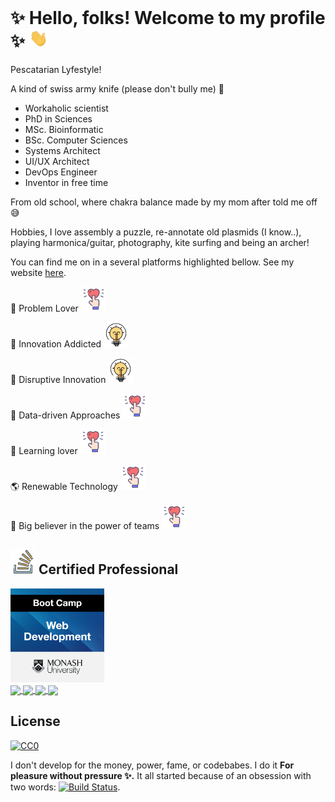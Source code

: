 <!-- More info, tips and tricks for making GitHub Profile README can be found in my article at https://towardsdatascience.com/build-a-stunning-readme-for-your-github-profile-9b80434fe5d7 --><img
<!--![start](assets/readme_header1.png) -->
# ✨ Hello, folks!  Welcome to my profile ✨ <img src="assets/wave.gif" width="30"/>

<!--[![forthebadge](https://forthebadge.com/images/badges/built-with-love.svg)](https://forthebadge.com) [![forthebadge](https://forthebadge.com/images/badges/gluten-free.svg)](https://forthebadge.com) [![forthebadge](https://forthebadge.com/images/badges/made-with-crayons.svg)](https://forthebadge.com)[![forthebadge](https://forthebadge.com/images/badges/60-percent-of-the-time-works-every-time.svg)](https://forthebadge.com)[![forthebadge](https://forthebadge.com/images/badges/built-with-science.svg)](https://forthebadge.com) [![forthebadge](https://forthebadge.com/images/badges/makes-people-smile.svg)](https://forthebadge.com)[![forthebadge](https://forthebadge.com/images/badges/mom-made-pizza-rolls.svg)](https://forthebadge.com)[![forthebadge](https://forthebadge.com/images/badges/powered-by-black-magic.svg)](https://forthebadge.com)[![forthebadge](https://forthebadge.com/images/badges/powered-by-overtime.svg)](https://forthebadge.com)[![forthebadge](https://forthebadge.com/images/badges/powered-by-oxygen.svg)](https://forthebadge.com)[![forthebadge](https://forthebadge.com/images/badges/you-didnt-ask-for-this.svg)](https://forthebadge.com)-->

<!--### ✨ My name is Louise Cerdeira ✨-->
<!--**I'm from Brazil**, living in secret place :-) -->

Pescatarian Lyfestyle!

A kind of swiss army knife (please don't bully me) 🦖

- Workaholic scientist
- PhD in Sciences
- MSc. Bioinformatic
- BSc. Computer Sciences
- Systems Architect
- UI/UX Architect
- DevOps Engineer
- Inventor in free time

From old school, where chakra balance made by my mom after told me off :sweat_smile:

Hobbies, I love assembly a puzzle, re-annotate old plasmids (I know..), playing harmonica/guitar, photography, kite surfing and being an archer!

You can find me on in a several platforms highlighted bellow. See my website [here](https://lcerdeira.github.io/portfolio/).


🚀 Problem Lover <img src="assets/iconfinder_love-heart-romantic-marriage-18_4180551.svg" width="40"/>

🚀 Innovation Addicted <img src="assets/iconfinder_496_bulb_energy_idea_solution_4212938.svg" width="40"/>

:art: Disruptive Innovation <img src="assets/iconfinder_496_bulb_energy_idea_solution_4212938.svg" width="40"/>

🚀 Data-driven Approaches <img src="assets/iconfinder_love-heart-romantic-marriage-18_4180551.svg" width="40"/>

🚀 Learning lover <img src="assets/iconfinder_love-heart-romantic-marriage-18_4180551.svg" width="40"/>

:earth_americas: Renewable Technology <img src="assets/iconfinder_love-heart-romantic-marriage-18_4180551.svg" width="40"/>

:honey_pot: Big believer in the power of teams <img src="assets/iconfinder_love-heart-romantic-marriage-18_4180551.svg" width="40"/>

 
<!--## <img src="assets/iconfinder_496_bulb_energy_idea_solution_4212938.svg" width="40"/> Blog, Social Media, Photography & My podcast available in SoundClound/Spotify (Waiting for new updates)-->

<!-- ![](https://img.shields.io/badge/medium-%2312100E.svg?&style=for-the-badge&logo=medium&logoColor=white) -->
<!-- ![](https://img.shields.io/badge/youtube-%23FF0000.svg?&style=for-the-badge&logo=youtube&logoColor=white) -->
<!-- ![](https://img.shields.io/badge/spotify-%231ED760.svg?&style=for-the-badge&logo=spotify&logoColor=white) -->
<!-- ![](https://img.shields.io/badge/soundcloud-FF3300?logo=soundcloud&logoColor=white&style=for-the-badge) -->

<!-- - My Podcast "A popcorn called Wilson, listen to histories about my Bioinformatics  life in lockdown times" -->
<!-- - My Photography portfolio "Under the gaze of my balcony" -->
<!-- - My Blog "Naked and without covers" -->

## <img src="assets/iconfinder_logo_stackoverflow_Stack_overflow_6541614.svg" width="40"/> Certified Professional

<a href="https://www.credly.com/badges/af59680b-0cfc-4340-8413-760de73a7068/public_url">
  <img src="assets/web-development.png" width="150"/>
 </a>

<!--## <img src="assets/iconfinder_logo_stackoverflow_Stack_overflow_6541614.svg" width="40"/> Technologies & Tools-->

<!-- ![JAVASCRIPT](https://img.shields.io/badge/javascript-%23F7DF1E.svg?&style=for-the-badge&logo=javascript&logoColor=black)-->
<!--![PYTHON](https://img.shields.io/badge/python-%233776AB.svg?&style=for-the-badge&logo=python&logoColor=white)-->
<!--![PERL](https://img.shields.io/badge/perl-%2339457E.svg?&style=for-the-badge&logo=perl&logoColor=white)-->
<!--![R](https://img.shields.io/badge/r-%23276DC3.svg?&style=for-the-badge&logo=r&logoColor=white)-->
<!--![C++](https://img.shields.io/badge/c++%20-%2300599C.svg?&style=for-the-badge&logo=c%2B%2B&logoColor=white)-->
<!--![SHELL SCRIPT](https://img.shields.io/badge/shell_script%20-%23121011.svg?&style=for-the-badge&logo=gnu-bash&logoColor=white)-->
<!--![HTML5](https://img.shields.io/badge/html5%20-%23E34F26.svg?&style=for-the-badge&logo=html5&logoColor=white)-->
<!--![TYPESCRIPT](https://img.shields.io/badge/typescript%20-%23007ACC.svg?&style=for-the-badge&logo=typescript&logoColor=white)-->
<!--![KOTLIN](https://img.shields.io/badge/kotlin-%230095D5.svg?&style=for-the-badge&logo=kotlin&logoColor=white)-->
<!--![CSS3](https://img.shields.io/badge/css3%20-%231572B6.svg?&style=for-the-badge&logo=css3&logoColor=white)-->
<!--![SASS](https://img.shields.io/badge/sass%20-%23CC6699.svg?&style=for-the-badge&logo=sass&logoColor=white)-->
<!--![NODEJS](https://img.shields.io/badge/node.js%20-%2343853D.svg?&style=for-the-badge&logo=node.js&logoColor=white)-->
<!--![EXPRESS.JS](https://img.shields.io/badge/express.js%20-%23404d59.svg?&style=for-the-badge)-->
<!--![REACT](https://img.shields.io/badge/react%20-%2320232a.svg?&style=for-the-badge&logo=react&logoColor=%2361DAFB)-->
<!--![REDUX](https://img.shields.io/badge/redux%20-%23593d88.svg?&style=for-the-badge&logo=redux&logoColor=white)-->
<!--<!--![REACT ROUTER](https://img.shields.io/badge/react_router%20-CA4245.svg?&style=for-the-badge&logo=react-router&logoColor=white)-->
<!--![JQUERY](https://img.shields.io/badge/jquery%20-%230769AD.svg?&style=for-the-badge&logo=jquery&logoColor=white)-->
<!--![DJANGO](https://img.shields.io/badge/django%20-%23092E20.svg?&style=for-the-badge&logo=django&logoColor=white)-->
<!--![LARAVEL](https://img.shields.io/badge/laravel%20-%23FF2D20.svg?&style=for-the-badge&logo=laravel&logoColor=white)-->
<!--![FLASK](https://img.shields.io/badge/flask%20-%23000.svg?&style=for-the-badge&logo=flask&logoColor=white)-->
<!--![BOOTSTRAP](https://img.shields.io/badge/bootstrap%20-%23563D7C.svg?&style=for-the-badge&logo=bootstrap&logoColor=white)-->
<!--![VUEJS](https://img.shields.io/badge/vuejs%20-%2335495e.svg?&style=for-the-badge&logo=vue.js&logoColor=%234FC08D)-->
<!--![ANGULAR](https://img.shields.io/badge/angular%20-%23DD0031.svg?&style=for-the-badge&logo=angular&logoColor=white)-->
<!--![MATERIAL UI](https://img.shields.io/badge/material%20ui%20-%230081CB.svg?&style=for-the-badge&logo=material-ui&logoColor=white)-->
<!--![FLUTTER](https://img.shields.io/badge/Flutter%20-%2302569B.svg?&style=for-the-badge&logo=Flutter&logoColor=white)-->
<!--![MYSQL](https://img.shields.io/badge/mysql-%2300f.svg?&style=for-the-badge&logo=mysql&logoColor=white)-->
<!--![POSTGRES](https://img.shields.io/badge/postgres-%23316192.svg?&style=for-the-badge&logo=postgresql&logoColor=white)-->
<!--![MONGODB](https://img.shields.io/badge/MongoDB-%234ea94b.svg?&style=for-the-badge&logo=mongodb&logoColor=white)-->
<!--![HEROKU](https://img.shields.io/badge/heroku%20-430098.svg?&style=for-the-badge&logo=heroku&logoColor=white)-->
<!--![AMAZON AWS](https://img.shields.io/badge/Amazon%20AWS-%23232F3E?logo=amazon-aws&logoColor=white&style=for-the-badge)-->
<!--![GOOGLE CLOUD](https://img.shields.io/badge/Google%20Cloud-%234285F4?logo=google-cloud&logoColor=white&style=for-the-badge)-->


<!--## &#x1f4c8; GitHub Stats-->
<!--[![Louise's Github Stats](https://github-readme-stats.vercel.app/api?username=lcerdeira&count_private=true&show_icons=true&theme=radical)](https://github.com/lcerdeira/github-readme-stats)-->

<!--[![Top Langs](https://github-readme-stats.vercel.app/api/top-langs/?username=lcerdeira&count_private=true&show_icons=true&theme=radical&langs_count=12&layout=compact)](https://github.com/lcerdeira/github-readme-stats)-->
<br/>
<a href="https://github.com/zadyson/TyphiNET">
  <img align="center" src="https://github-readme-stats.vercel.app/api/pin/?username=zadyson&repo=TyphiNET" />
</a>
<a href="https://github.com/lcerdeira/Spyder">
  <img align="center" src="https://github-readme-stats.vercel.app/api/pin/?username=lcerdeira&repo=Spyder" />
</a>
<a href="https://github.com/kelwyres/Kleborate_viz">
  <img align="center" src="https://github-readme-stats.vercel.app/api/pin/?username=kelwyres&repo=Kleborate-viz" />
</a>
<a href="https://github.com/aidanfoo96/MINUUR">
  <img align="center" src="https://github-readme-stats.vercel.app/api/pin/?username=aidanfoo96&repo=MINUUR" />
</a>

## License

[![CC0](https://licensebuttons.net/p/zero/1.0/88x31.png)](https://creativecommons.org/publicdomain/zero/1.0/)

I don't develop for the money, power, fame, or codebabes. I do it **For pleasure without pressure ✨.** It all started because of an obsession with two words: [![Build Status](https://travis-ci.org/BraveUX/for-the-badge.svg)](https://travis-ci.org/BraveUX/for-the-badge). 


<!--[![forthebadge](https://forthebadge.com/images/badges/fuck-it-ship-it.svg)](https://forthebadge.com)
[![forthebadge](https://forthebadge.com/images/badges/no-ragrets.svg)](https://forthebadge.com)-->


<!-- links to social media icons -->

<!-- icons with padding -->


[1.1]: http://i.imgur.com/tXSoThF.png (twitter icon with padding)
[2.1]: http://i.imgur.com/0o48UoR.png (github icon with padding)

<!-- icons without padding -->

[1.2]: http://i.imgur.com/wWzX9uB.png (twitter icon without padding)
[2.2]: http://i.imgur.com/9I6NRUm.png (github icon without padding)
[3.2]: https://raw.githubusercontent.com/lcerdeira/lcerdeira/linkedin-3-16.png (LinkedIn icon without padding)


<!-- links to your social media accounts -->

[1]: https://twitter.com/lcerdeira
[2]: https://github.com/lcerdeira
[3]: https://www.linkedin.com/in/louisecerdeira


<!-- Resources MIT Lincense -->
<!-- Icons: https://simpleicons.org/ -->
<!-- GitHub Stats: https://github.com/anuraghazra/github-readme-stats -->
<!-- Emojis: https://emojipedia.org/emoji/ -->
<!-- HTML Emojis: https://www.fileformat.info/index.htm -->
<!-- Shields: https://shields.io/ -->
<!-- Awesome GitHub Profile README: https://github.com/abhisheknaiidu/awesome-github-profile-readme -->
